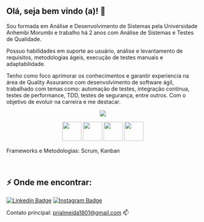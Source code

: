 ## Olá, seja bem vindo (a)! 👋

Sou formada em Análise e Desenvolvimento de Sistemas pela Universidade Anhembi Morumbi e trabalho há 2 anos com Análise de Sistemas e Testes de Qualidade. 

Possuo habilidades em suporte ao usuário, análise e levantamento de requisitos, metodologias ágeis, execução de testes manuais e adaptabilidade.

Tenho como foco aprimorar os conhecimentos e garantir experiencia na área de Quality Assurance com desenvolvimento de software ágil, trabalhado com temas como: automação de testes, integração contínua, testes de performance, TDD, testes de segurança, entre outros. Com o objetivo de evoluir na carreira e me destacar.

<p align="center"> <img src="https://github-readme-stats.vercel.app/api?username=prsilva&count_private=true&show_icons=true&theme=radical" /> </p>

<p align="center">
  <img src="https://user-images.githubusercontent.com/25181517/192158954-f88b5814-d510-4564-b285-dff7d6400dad.png" width='50px'/>
  <img src="https://user-images.githubusercontent.com/25181517/183898674-75a4a1b1-f960-4ea9-abcb-637170a00a75.png" width='50px'/>
  <img src="https://user-images.githubusercontent.com/25181517/117447155-6a868a00-af3d-11eb-9cfe-245df15c9f3f.png" width='50px'/>
  <img src="https://user-images.githubusercontent.com/25181517/192108372-f71d70ac-7ae6-4c0d-8395-51d8870c2ef0.png" width='50px'/>
</p>

Frameworks e Metodologias:
Scrum, Kanban
    
<br>

## ⚡ Onde me encontrar: 

[![Linkedin Badge](https://img.shields.io/badge/LinkedIn-0077B5?style=for-the-badge&logo=linkedin&logoColor=white)](https://www.linkedin.com/in/priscilasilva1801/)
[![Instagram Badge](https://img.shields.io/badge/Instagram-e02c6f?style=for-the-badge&logo=instagram&logoColor=white)](https://www.instagram.com/priscilatuk/?hl=pt-br)

Contato principal: prialmeida1801@gmail.com 📫 


  
